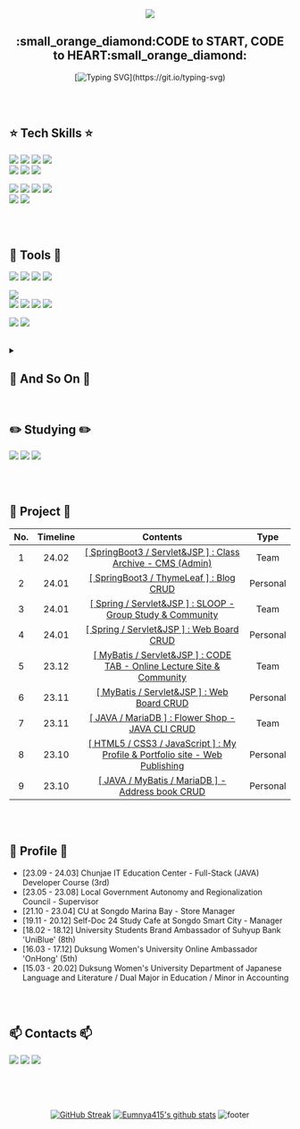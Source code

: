 <!-- <div align="center"> -->

<div align="center">
<img src="https://capsule-render.vercel.app/api?type=Waving&color=gradient&height=250&section=header&text=CHA%20SO%20YOUNG&fontSize=80&animation=twinkling" />

<h2> :small_orange_diamond:CODE to START, CODE to HEART:small_orange_diamond: </h2>

[![Typing SVG](https://readme-typing-svg.demolab.com?font=Noto+Sans+KR&weight=500&duration=3000&pause=2500&color=FFFFFF&background=2896FFCA&center=true&vCenter=true&random=false&width=700&height=40&lines=%EC%83%88%EB%A1%9C%EC%9A%B4+%EC%95%84%EC%9D%B4%EB%94%94%EC%96%B4%EC%9D%98+%EC%8B%9C%EC%9E%91%EC%9D%84+%EA%B7%B8%EB%A6%AC%EB%8A%94+%EC%BD%94%EB%93%9C%EB%A5%BC+%EC%A7%80%ED%96%A5%ED%95%A9%EB%8B%88%EB%8B%A4.;%EC%82%AC%EB%9E%8C%EB%93%A4%EC%9D%98+%EA%B0%90%EC%A0%95%EC%9D%84+%EC%9D%B4%ED%95%B4%ED%95%98%EA%B3%A0%2C+%EB%A7%88%EC%9D%8C%EC%97%90+%EB%8B%A4%EA%B0%80%EA%B0%80%EB%8A%94+%EC%BD%94%EB%93%9C%EB%A5%BC+%EC%A7%80%ED%96%A5%ED%95%A9%EB%8B%88%EB%8B%A4.;%EB%8D%94+%EB%82%98%EC%9D%80+%EC%BD%94%EB%93%9C%EB%A5%BC+%EC%9C%84%ED%95%B4+%EB%8F%84%EC%A0%84%ED%95%98%EA%B3%A0%2C+%EB%85%B8%EB%A0%A5%ED%95%98%EB%8A%94+%EC%9A%B0%EC%83%81%ED%96%A5+%EA%B0%9C%EB%B0%9C%EC%9E%90%EC%9E%85%EB%8B%88%EB%8B%A4.)](https://git.io/typing-svg)

</div>

<br>
<br>

## :star: Tech Skills :star:
<img src="https://img.shields.io/badge/HTML5-E34F26?style=for-the-badge&logo=html5&logoColor=white"/> <img src="https://img.shields.io/badge/CSS3-1572B6?style=for-the-badge&logo=css3&logoColor=white"/> <img src="https://img.shields.io/badge/JavaScript-F7DF1E?style=for-the-badge&logo=javascript&logoColor=white"/> <img src="https://img.shields.io/badge/thymeleaf-005F0F?style=for-the-badge&logo=thymeleaf&logoColor=white"/><br>
<img src="https://img.shields.io/badge/jquery-0769AD?style=for-the-badge&logo=jquery&logoColor=fff"/>
<img src="https://img.shields.io/badge/ajax-0B2343?style=for-the-badge&logo=ajax&logoColor=fff"/> <img src="https://img.shields.io/badge/JSON-000000?style=for-the-badge&logo=JSON&logoColor=white"/>

<img src="https://img.shields.io/badge/JAVA-C01818?style=for-the-badge&logo=java&logoColor=white"/> <img src="https://img.shields.io/badge/MySQL-4479A1?style=for-the-badge&logo=mysql&logoColor=white"/>
<img src="https://img.shields.io/badge/MariaDB-003545?style=for-the-badge&logo=mariadb&logoColor=white"/> <img src="https://img.shields.io/badge/Mybatis-000000?style=for-the-badge&logo=Fluentd&logoColor=fff"/><br>
<img src="https://img.shields.io/badge/Spring-6DB33F?style=for-the-badge&logo=spring&logoColor=white"/>
<img src="https://img.shields.io/badge/Spring Boot-6DB33F?style=for-the-badge&logo=springboot&logoColor=white"/>

<br>
<br>

## :hammer: Tools :hammer:
<img src="https://img.shields.io/badge/IntelliJ-000000?style=for-the-badge&logo=intellijidea&logoColor=white"/> <img src="https://img.shields.io/badge/eclipse-2C2255?style=for-the-badge&logo=eclipseide&logoColor=white"/>
<img src="https://img.shields.io/badge/DBeaver-362822?style=for-the-badge&logo=dbeaver&logoColor=white">
<img src="https://img.shields.io/badge/Work Bench-1E93D9?style=for-the-badge&logoColor=white">

<img src="https://img.shields.io/badge/Visual Studio-007ACC?style=for-the-badge&logo=visualstudiocode&logoColor=white"><br>
<img src="https://img.shields.io/badge/GitHub-181717?style=for-the-badge&logo=github&logoColor=white"/>
<img src="https://img.shields.io/badge/GitBash-F05032?style=for-the-badge&logo=git&logoColor=white"/>
<img src="https://img.shields.io/badge/gitkraken-179287?style=for-the-badge&logo=gitkraken&logoColor=white">
<img src="https://img.shields.io/badge/source tree-0052CC?style=for-the-badge&logo=sourcetree&logoColor=white"/>

<img src="https://img.shields.io/badge/Notion-000000?style=for-the-badge&logo=Notion&logoColor=white"> <img src="https://img.shields.io/badge/Slack-4A154B?style=for-the-badge&logo=slack&logoColor=white">

<br>

<details>
<summary><h2>🌈 And So On 🌈</h2></summary>

<img src="https://img.shields.io/badge/yaml-CB171E?style=for-the-badge&logo=yaml&logoColor=white"/> <img src="https://img.shields.io/badge/gradle-02303A?style=for-the-badge&logo=gradle&logoColor=white"/> <img src="https://img.shields.io/badge/apache maven-C71A36?style=for-the-badge&logo=apachemaven&logoColor=white"/> <img src="https://img.shields.io/badge/bootstrap-7952B3?style=for-the-badge&logo=bootstrap&logoColor=fff"/><br>
<img src="https://img.shields.io/badge/amazon aws-232F3E?style=for-the-badge&logo=amazonaws&logoColor=white"> <img src="https://img.shields.io/badge/RDS-527FFF?style=for-the-badge&logo=amazonrds&logoColor=white"> <img src="https://img.shields.io/badge/EC2-FF9900?style=for-the-badge&logo=amazonec2&logoColor=white"> <img src="https://img.shields.io/badge/apache tomcat-F8DC75?style=for-the-badge&logo=apachetomcat&logoColor=white">

<img src="https://img.shields.io/badge/SHA256+SALT-ecd31d?style=for-the-badge&logo=sha256&logoColor=000"/> <img src="https://img.shields.io/badge/Spring Security-6DB33F?style=for-the-badge&logo=springsecurity&logoColor=white"/>

<img src="https://img.shields.io/badge/adobe after effects-9999FF?style=for-the-badge&logo=adobeaftereffects&logoColor=white"/> <img src="https://img.shields.io/badge/adobe photoshop-31A8FF?style=for-the-badge&logo=adobephotoshop&logoColor=white"/> <img src="https://img.shields.io/badge/Adobe illustrator-FF9A00?style=for-the-badge&logo=adobeillustrator&logoColor=white"/>

<img src="https://img.shields.io/badge/filezilla-BF0000?style=for-the-badge&logo=filezilla&logoColor=white"> <img src="https://img.shields.io/badge/postman-FF6C37?style=for-the-badge&logo=postman&logoColor=white"> 

</details>

<br>


## :pencil2: Studying :pencil2:
<img src="https://img.shields.io/badge/node js-339933?style=for-the-badge&logo=nodedotjs&logoColor=white"/> <img src="https://img.shields.io/badge/React-61DAFB?style=for-the-badge&logo=React&logoColor=black">
<img src="https://img.shields.io/badge/chart js-FF6384?style=for-the-badge&logo=chartdotjs&logoColor=white">

<br>
<br>

## 🌱 Project 🌱
<div align="center">
  
| No. | Timeline | Contents | Type |
|:---:|:---:|:---:|:---:|
| 1 | 24.02 | [[ SpringBoot3 / Servlet&JSP ] : Class Archive - CMS (Admin)](https://github.com/Eumnya415/Archive-SpringBoot-Public#readme)  | Team |
| 2 | 24.01 | [[ SpringBoot3 / ThymeLeaf ] : Blog CRUD](https://github.com/Eumnya415/springboot-developer#readme)  | Personal |
| 3 | 24.01 | [[ Spring / Servlet&JSP ] : SLOOP - Group Study & Community](https://github.com/S-loop/Sloop-Spring#readme)  | Team |
| 4 | 24.01 | [[ Spring / Servlet&JSP ] : Web Board CRUD](https://github.com/Eumnya415/spring_boardtest#readme)  | Personal |
| 5 | 23.12 | [[ MyBatis / Servlet&JSP ] : CODE TAB - Online Lecture Site & Community](https://github.com/Eumnya415/NOV_Team_Project#readme)  | Team |
| 6 | 23.11 | [[ MyBatis / Servlet&JSP ] : Web Board CRUD](https://github.com/Eumnya415/PRJ_JSP_MVC2#readme)  | Personal |
| 7 | 23.11 | [[ JAVA / MariaDB ] : Flower Shop - JAVA CLI CRUD](https://github.com/Eumnya415/team3_project#readme)  | Team |
| 8 | 23.10 | [[ HTML5 / CSS3 / JavaScript ] : My Profile & Portfolio site - Web Publishing](https://github.com/Eumnya415/PRJ_01_WEB_Publishing/tree/main#readme) | Personal |
| 9 | 23.10 | [[ JAVA / MyBatis / MariaDB ] - Address book CRUD](https://github.com/Eumnya415/PRJ_02_DB#readme) | Personal |

</div>
<br>
<br>

## :eyes: Profile :eyes:
* [23.09 - 24.03] Chunjae IT Education Center - Full-Stack (JAVA) Developer Course (3rd)
* [23.05 - 23.08] Local Government Autonomy and Regionalization Council - Supervisor
* [21.10 - 23.04] CU at Songdo Marina Bay - Store Manager
* [19.11 - 20.12] Self-Doc 24 Study Cafe at Songdo Smart City - Manager
* [18.02 - 18.12] University Students Brand Ambassador of Suhyup Bank 'UniBlue' (8th)
* [16.03 - 17.12] Duksung Women's University Online Ambassador 'OnHong' (5th)
* [15.03 - 20.02] Duksung Women's University Department of Japanese Language and Literature / Dual Major in Education / Minor in Accounting
  
<br>
<br>

## 📫 Contacts 📫

<a href="https://blog.naver.com/2124524" target="_blank"><img src="https://img.shields.io/badge/blog-03C75A?style=for-the-badge&logo=naver&logoColor=white"/></a>
<a href="https://www.instagram.com/s_y_415" target="_blank"><img src="https://img.shields.io/badge/Instagram-E4405F?style=for-the-badge&logo=instagram&logoColor=white"/></a>
<a href="https://velog.io/@eumnya415" target="_blank"><img src="https://img.shields.io/badge/velog-20C997?style=for-the-badge&logo=velog&logoColor=white"/></a>

<br>
<br>
<br>

<div align="center">
  
[![GitHub Streak](https://streak-stats.demolab.com?user=Eumnya415&theme=burnt-neon&border_radius=6.6&date_format=%5BY%20%5DM%20j&mode=weekly&card_width=500)](https://git.io/streak-stats)
<a href="https://github.com/Eumnya415"><img src="https://github-readme-stats.vercel.app/api/top-langs/?username=Eumnya415&amp;show_icons=true&amp;hide_border=true&amp;title_color=004386&amp;icon_color=004386&amp;layout=compact" alt="Eumnya415&#39;s github stats"></a>
<img src="https://capsule-render.vercel.app/api?type=waving&amp;color=auto&amp;height=100&amp;section=footer" alt="footer">

</div>

<!--

| 24.02 | [React / JavaScript / Node.js : Emotional Journal Application] | Personal |
| 24.02 | [React / JavaScript / Node.js : To Do List Application] | Personal |
| 24.02 | [React / JavaScript / Node.js : Numbering Counter Application] | Personal |

<img src="https://img.shields.io/badge/Visual Studio-5C2D91?style=for-the-badge&logo=Visual Studio&logoColor=white"/></a>

<img src="https://img.shields.io/badge/VSCode-2F80ED?style=for-the-badge&logo=&logoColor=white"/>

<a href="http://qr.kakao.com/talk/Izpi45cWlcbi1w63opmw6zqgY9c-" target="_blank"><img src="https://img.shields.io/badge/Kakao-FFCD00?style=for-the-badge&logo=kakaotalk&logoColor=white"/></a>

https://github.com/Eumnya415/PRJ_01_WEB_Publishing/blob/7c54da46fe90cab73ed1ba7a445f61ae1ddece62/README.md
<br>
<br>
<p><a href="https://github.com/Eumnya415/github-profile-trophy"><img src="https://github-profile-trophy.vercel.app/?username=Eumnya415" alt="trophy"></a></p>
<br>

**Eumnya415/Eumnya415** is a ✨ _special_ ✨ repository because its `README.md` (this file) appears on your GitHub profile.

Here are some ideas to get you started:

- 🔭 I’m currently working on ...
- 🌱 I’m currently learning ...
- 👯 I’m looking to collaborate on ...
- 🤔 I’m looking for help with ...
- 💬 Ask me about ...
- 📫 How to reach me: ...
- 😄 Pronouns: ...
- ⚡ Fun fact: ...

<p><img src="https://github-readme-stats.vercel.app/api?username=Eumnya415&amp;show_icons=true" alt="Eumnya415&#39;s github stats">
<a href="https://github.com/Eumnya415"><img src="https://github-readme-stats.vercel.app/api/top-langs/?username=Eumnya415&amp;show_icons=true&amp;hide_border=true&amp;title_color=004386&amp;icon_color=004386&amp;layout=compact" alt="Eumnya415&#39;s github stats"></a>
<img src="https://capsule-render.vercel.app/api?type=waving&amp;color=auto&amp;height=100&amp;section=footer" alt="footer"></p>
</div>
-->

